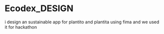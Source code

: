 # Ecodex_DESIGN
i design an sustainable app for plantito and plantita using fima and we used it for hackathon
